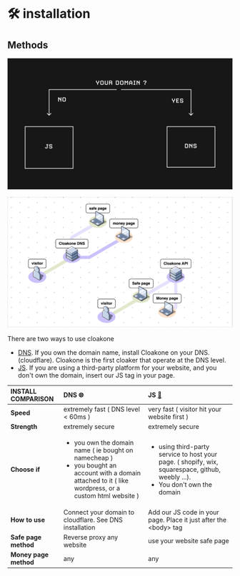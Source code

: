 # 🛠 installation

##  Methods

![Choose an installation](../../.gitbook/assets/cleanshot-2020-11-15-at-13.39.10-2x.png)

![](../../.gitbook/assets/cleanshot-2020-09-03-at-13.24.05-2x.png)

There are two ways to use cloakone 

* [DNS](./#dns). If you own the domain name, install Cloakone on your DNS. \(cloudflare\). Cloakone is the first cloaker that operate at the DNS level. 
* [JS](./#js). If you are using a third-party platform for your website, and you don't own the domain, insert our JS tag in your page. 



<table>
  <thead>
    <tr>
      <th style="text-align:left">INSTALL COMPARISON</th>
      <th style="text-align:left">DNS &#x1F310;</th>
      <th style="text-align:left">JS <a href="https://emojipedia.org/scroll/">&#x1F4DC;</a>
      </th>
    </tr>
  </thead>
  <tbody>
    <tr>
      <td style="text-align:left"><b>Speed</b>
      </td>
      <td style="text-align:left">extremely fast ( DNS level &lt; 60ms )</td>
      <td style="text-align:left">very fast ( visitor hit your website first )</td>
    </tr>
    <tr>
      <td style="text-align:left"><b>Strength</b>
      </td>
      <td style="text-align:left">extremely secure</td>
      <td style="text-align:left">extremely secure</td>
    </tr>
    <tr>
      <td style="text-align:left"><b>Choose if</b>
      </td>
      <td style="text-align:left">
        <ul>
          <li>you own the domain name ( ie bought on namecheap )</li>
          <li>you bought an account with a domain attached to it ( like wordpress, or
            a custom html website )</li>
        </ul>
      </td>
      <td style="text-align:left">
        <ul>
          <li>using third-party service to host your page. ( shopify, wix, squarespace,
            github, weebly ...).</li>
          <li>You don&apos;t own the domain</li>
        </ul>
      </td>
    </tr>
    <tr>
      <td style="text-align:left"><b>How to use</b>
      </td>
      <td style="text-align:left">Connect your domain to cloudflare. See DNS installation</td>
      <td style="text-align:left">Add our JS code in your page. Place it just after the &lt;body&gt; tag</td>
    </tr>
    <tr>
      <td style="text-align:left"><b>Safe page method</b>
      </td>
      <td style="text-align:left">Reverse proxy any website</td>
      <td style="text-align:left">use your website safe page</td>
    </tr>
    <tr>
      <td style="text-align:left"><b>Money page method</b>
      </td>
      <td style="text-align:left">any</td>
      <td style="text-align:left">any</td>
    </tr>
  </tbody>
</table>



